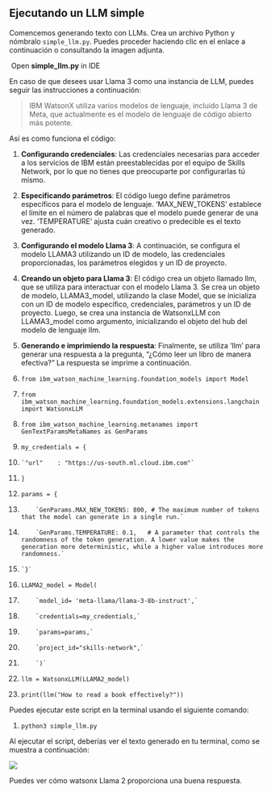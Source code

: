 ## Ejecutando un LLM simple

Comencemos generando texto con LLMs. Crea un archivo Python y nómbralo `simple_llm.py`. Puedes proceder haciendo clic en el enlace a continuación o consultando la imagen adjunta.

 Open **simple_llm.py** in IDE

En caso de que desees usar Llama 3 como una instancia de LLM, puedes seguir las instrucciones a continuación:

> IBM WatsonX utiliza varios modelos de lenguaje, incluido Llama 3 de Meta, que actualmente es el modelo de lenguaje de código abierto más potente.

Así es como funciona el código:

1. **Configurando credenciales**: Las credenciales necesarias para acceder a los servicios de IBM están preestablecidas por el equipo de Skills Network, por lo que no tienes que preocuparte por configurarlas tú mismo.
    
2. **Especificando parámetros**: El código luego define parámetros específicos para el modelo de lenguaje. ‘MAX_NEW_TOKENS’ establece el límite en el número de palabras que el modelo puede generar de una vez. ‘TEMPERATURE’ ajusta cuán creativo o predecible es el texto generado.
    
3. **Configurando el modelo Llama 3**: A continuación, se configura el modelo LLAMA3 utilizando un ID de modelo, las credenciales proporcionadas, los parámetros elegidos y un ID de proyecto.
    
4. **Creando un objeto para Llama 3**: El código crea un objeto llamado llm, que se utiliza para interactuar con el modelo Llama 3. Se crea un objeto de modelo, LLAMA3_model, utilizando la clase Model, que se inicializa con un ID de modelo específico, credenciales, parámetros y un ID de proyecto. Luego, se crea una instancia de WatsonxLLM con LLAMA3_model como argumento, inicializando el objeto del hub del modelo de lenguaje llm.
    
5. **Generando e imprimiendo la respuesta**: Finalmente, se utiliza ‘llm’ para generar una respuesta a la pregunta, “¿Cómo leer un libro de manera efectiva?” La respuesta se imprime a continuación.
    



1. `from ibm_watson_machine_learning.foundation_models import Model`
2. `from ibm_watson_machine_learning.foundation_models.extensions.langchain import WatsonxLLM`
3. `from ibm_watson_machine_learning.metanames import GenTextParamsMetaNames as GenParams`

5. `my_credentials = {`
6.     `"url"    : "https://us-south.ml.cloud.ibm.com"`
7. `}`

9. `params = {`
10.         `GenParams.MAX_NEW_TOKENS: 800, # The maximum number of tokens that the model can generate in a single run.`
11.         `GenParams.TEMPERATURE: 0.1,   # A parameter that controls the randomness of the token generation. A lower value makes the generation more deterministic, while a higher value introduces more randomness.`
12.     `}`

14. `LLAMA2_model = Model(`
15.         `model_id= 'meta-llama/llama-3-8b-instruct',` 
16.         `credentials=my_credentials,`
17.         `params=params,`
18.         `project_id="skills-network",`  
19.         `)`

21. `llm = WatsonxLLM(LLAMA2_model)`  

23. `print(llm("How to read a book effectively?"))`



Puedes ejecutar este script en la terminal usando el siguiente comando:



1. `python3 simple_llm.py`



Al ejecutar el script, deberías ver el texto generado en tu terminal, como se muestra a continuación:

![](https://cf-courses-data.s3.us.cloud-object-storage.appdomain.cloud/IBMSkillsNetwork-GPXX04C6EN/images/llama2_read_book.jpg)

Puedes ver cómo watsonx Llama 2 proporciona una buena respuesta.



